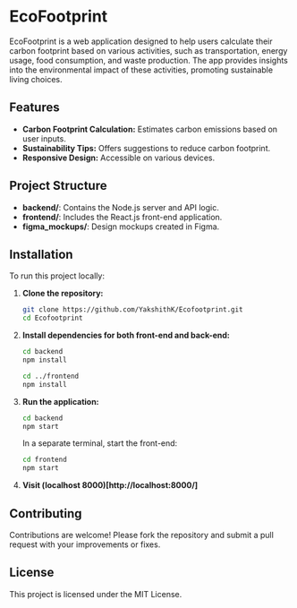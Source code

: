 # EcoFootprint

EcoFootprint is a web application designed to help users calculate their carbon footprint based on various activities, such as transportation, energy usage, food consumption, and waste production. The app provides insights into the environmental impact of these activities, promoting sustainable living choices.

## Features

- **Carbon Footprint Calculation:** Estimates carbon emissions based on user inputs.
- **Sustainability Tips:** Offers suggestions to reduce carbon footprint.
- **Responsive Design:** Accessible on various devices.

## Project Structure

- **backend/**: Contains the Node.js server and API logic.
- **frontend/**: Includes the React.js front-end application.
- **figma_mockups/**: Design mockups created in Figma.

## Installation

To run this project locally:

1. **Clone the repository:**
   ```bash
   git clone https://github.com/YakshithK/Ecofootprint.git
   cd Ecofootprint
   ```

2. **Install dependencies for both front-end and back-end:**
   ```bash
   cd backend
   npm install

   cd ../frontend
   npm install
   ```

3. **Run the application:**
   ```bash
   cd backend
   npm start
   ```

   In a separate terminal, start the front-end:
   ```bash
   cd frontend
   npm start
   ```
4. **Visit (localhost 8000)[http://localhost:8000/]**

## Contributing

Contributions are welcome! Please fork the repository and submit a pull request with your improvements or fixes.

## License

This project is licensed under the MIT License.
